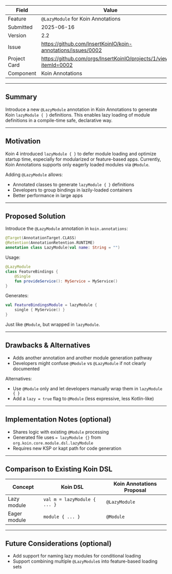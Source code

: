 | Field         | Value                                                                 |
|---------------|-----------------------------------------------------------------------|
| Feature       | `@LazyModule` for Koin Annotations                                    |
| Submitted     | 2025-06-16                                                            |
| Version       | 2.2                                                                   |
| Issue         | https://github.com/InsertKoinIO/koin-annotations/issues/0002          |
| Project Card  | https://github.com/orgs/InsertKoinIO/projects/1/views/1?itemId=0002   |
| Component     | Koin Annotations                                                           |

---

## Summary

Introduce a new `@LazyModule` annotation in Koin Annotations to generate Koin `lazyModule { }` definitions. This enables lazy loading of module definitions in a compile-time safe, declarative way.

---

## Motivation

Koin 4 introduced `lazyModule { }` to defer module loading and optimize startup time, especially for modularized or feature-based apps. Currently, Koin Annotations supports only eagerly loaded modules via `@Module`.

Adding `@LazyModule` allows:
- Annotated classes to generate `lazyModule { }` definitions
- Developers to group bindings in lazily-loaded containers
- Better performance in large apps

---

## Proposed Solution

Introduce the `@LazyModule` annotation in `koin.annotations`:

```kotlin
@Target(AnnotationTarget.CLASS)
@Retention(AnnotationRetention.RUNTIME)
annotation class LazyModule(val name: String = "")
```

Usage:

```kotlin
@LazyModule
class FeatureBindings {
    @Single
    fun provideService(): MyService = MyService()
}
```

Generates:

```kotlin
val FeatureBindingsModule = lazyModule {
    single { MyService() }
}
```

Just like `@Module`, but wrapped in `lazyModule`.

---

## Drawbacks & Alternatives

- Adds another annotation and another module generation pathway
- Developers might confuse `@Module` vs `@LazyModule` if not clearly documented

Alternatives:
- Use `@Module` only and let developers manually wrap them in `lazyModule { }`
- Add a `lazy = true` flag to `@Module` (less expressive, less Kotlin-like)

---

## Implementation Notes (optional)

- Shares logic with existing `@Module` processing
- Generated file uses `= lazyModule {}` from `org.koin.core.module.dsl.lazyModule`
- Requires new KSP or kapt path for code generation

---

## Comparison to Existing Koin DSL

| Concept          | Koin DSL                     | Koin Annotations Proposal |
|------------------|------------------------------|----------------------------|
| Lazy module      | `val m = lazyModule { ... }` | `@LazyModule`             |
| Eager module     | `module { ... }`              | `@Module`                 |

---

## Future Considerations (optional)

- Add support for naming lazy modules for conditional loading
- Support combining multiple `@LazyModule`s into feature-based loading sets

